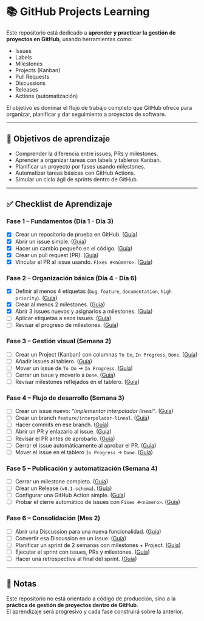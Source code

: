 # 📚 GitHub Projects Learning

Este repositorio está dedicado a **aprender y practicar la gestión de proyectos en GitHub**, usando herramientas como:

- Issues  
- Labels  
- Milestones  
- Projects (Kanban)  
- Pull Requests  
- Discussions  
- Releases  
- Actions (automatización)  

El objetivo es dominar el flujo de trabajo completo que GitHub ofrece para organizar, planificar y dar seguimiento a proyectos de software.

---

## 🚀 Objetivos de aprendizaje

- Comprender la diferencia entre issues, PRs y milestones.  
- Aprender a organizar tareas con labels y tableros Kanban.  
- Planificar un proyecto por fases usando milestones.  
- Automatizar tareas básicas con GitHub Actions.  
- Simular un ciclo ágil de sprints dentro de GitHub.  

---

## ✅ Checklist de Aprendizaje

### Fase 1 – Fundamentos (Día 1 - Día 3)

- [x] Crear un repositorio de prueba en GitHub. ([Guía](docs/fase-1-fundamentos/01-creacion-repositorio.md))  
- [x] Abrir un issue simple. ([Guía](docs/fase-1-fundamentos/02-apertura-issue.md))  
- [x] Hacer un cambio pequeño en el código. ([Guía](docs/fase-1-fundamentos/03-modificacion-codigo.md))  
- [x] Crear un pull request (PR). ([Guía](docs/fase-1-fundamentos/04-creacion-pr.md))  
- [x] Vincular el PR al issue usando. `Fixes #<número>`. ([Guía](docs/fase-1-fundamentos/05-vinculacion-pr-issue.md))  

### Fase 2 – Organización básica (Día 4 - Día 6)

- [x] Definir al menos 4 etiquetas (`bug`, `feature`, `documentation`, `high priority`). ([Guía](docs/fase-2-organizacion-basica/01-definir-etiquetas.md))  
- [x] Crear al menos 2 milestones. ([Guía](docs/fase-2-organizacion-basica/02-crear-milestones.md))  
- [x] Abrir 3 issues nuevos y asignarlos a milestones. ([Guía](docs/fase-2-organizacion-basica/03-abrir-issues-asignar-milestones.md))  
- [ ] Aplicar etiquetas a esos issues. ([Guía](docs/fase-2-organizacion-basica/04-aplicar-etiquetas-issues.md))  
- [ ] Revisar el progreso de milestones. ([Guía](docs/fase-2-organizacion-basica/05-revisar-progreso-milestones.md))  

### Fase 3 – Gestión visual (Semana 2)

- [ ] Crear un Project (Kanban) con columnas `To Do`, `In Progress`, `Done`. ([Guía](docs/fase-3-gestion-visual/01-crear-project-kanban.md))  
- [ ] Añadir issues al tablero. ([Guía](docs/fase-3-gestion-visual/02-anadir-issues-tablero.md))  
- [ ] Mover un issue de `To Do` → `In Progress`. ([Guía](docs/fase-3-gestion-visual/03-mover-issue-todo-inprogress.md))  
- [ ] Cerrar un issue y moverlo a `Done`. ([Guía](docs/fase-3-gestion-visual/04-cerrar-issue-mover-done.md))  
- [ ] Revisar milestones reflejados en el tablero. ([Guía](docs/fase-3-gestion-visual/05-revisar-milestones-tablero.md))  

### Fase 4 – Flujo de desarrollo (Semana 3)

- [ ] Crear un issue nuevo: *“Implementar interpolador lineal”*. ([Guía](docs/fase-4-flujo-desarrollo/01-crear-issue-interpolador-lineal.md))  
- [ ] Crear un branch `feature/interpolador-lineal`. ([Guía](docs/fase-4-flujo-desarrollo/02-crear-branch-feature.md))  
- [ ] Hacer commits en ese branch. ([Guía](docs/fase-4-flujo-desarrollo/03-hacer-commits.md))  
- [ ] Abrir un PR y enlazarlo al issue. ([Guía](docs/fase-4-flujo-desarrollo/04-abrir-pr-enlazar-issue.md))  
- [ ] Revisar el PR antes de aprobarlo. ([Guía](docs/fase-4-flujo-desarrollo/05-revisar-pr.md))  
- [ ] Cerrar el issue automáticamente al aprobar el PR. ([Guía](docs/fase-4-flujo-desarrollo/06-cerrar-issue-automatico.md))  
- [ ] Mover el issue en el tablero `In Progress` → `Done`. ([Guía](docs/fase-4-flujo-desarrollo/07-mover-issue-tablero-done.md))  

### Fase 5 – Publicación y automatización (Semana 4)

- [ ] Cerrar un milestone completo. ([Guía](docs/fase-5-publicacion-automatizacion/01-cerrar-milestone-completo.md))  
- [ ] Crear un Release (`v0.1-schema`). ([Guía](docs/fase-5-publicacion-automatizacion/02-crear-release-v0-1-schema.md))  
- [ ] Configurar una GitHub Action simple. ([Guía](docs/fase-5-publicacion-automatizacion/03-configurar-github-action-simple.md))  
- [ ] Probar el cierre automático de issues con `Fixes #<número>`. ([Guía](docs/fase-5-publicacion-automatizacion/04-probar-cierre-automatico-issues.md))  

### Fase 6 – Consolidación (Mes 2)

- [ ] Abrir una Discussion para una nueva funcionalidad. ([Guía](docs/fase-6-consolidacion/01-abrir-discussion.md))  
- [ ] Convertir esa Discussion en un issue. ([Guía](docs/fase-6-consolidacion/02-convertir-discussion-en-issue.md))  
- [ ] Planificar un sprint de 2 semanas con milestones + Project. ([Guía](docs/fase-6-consolidacion/03-planificar-sprint-2-semanas.md))  
- [ ] Ejecutar el sprint con issues, PRs y milestones. ([Guía](docs/fase-6-consolidacion/04-ejecutar-sprint.md))  
- [ ] Hacer una retrospectiva al final del sprint. ([Guía](docs/fase-6-consolidacion/05-retrospectiva.md))  

---

## 📖 Notas

Este repositorio no está orientado a código de producción, sino a la **práctica de gestión de proyectos dentro de GitHub**.  
El aprendizaje será progresivo y cada fase construirá sobre la anterior.
